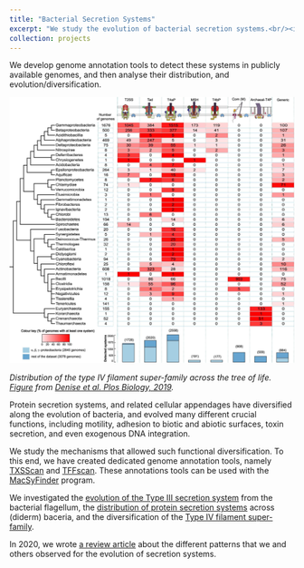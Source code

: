 ```yaml
---
title: "Bacterial Secretion Systems"
excerpt: "We study the evolution of bacterial secretion systems.<br/><img src='/images/T3SS_striking_from_Fig7.svg' width='300'>"
collection: projects
---
```


We develop genome annotation tools to detect these systems in publicly available genomes, and then analyse their distribution, and evolution/diversification.

<img src='/images/Fig4_pbio.3000390.g004.jpg' width='600'>

*Distribution of the type IV filament super-family across the tree of life. [Figure](https://doi.org/10.1371/journal.pbio.3000390.g004) from [Denise et al. Plos Biology, 2019](https://doi.org/10.1371/journal.pbio.3000390).*

Protein secretion systems, and related cellular appendages have diversified along the evolution of bacteria, and evolved many different crucial functions, including motility, adhesion to biotic and abiotic surfaces, toxin secretion, and even exogenous DNA integration.

We study the mechanisms that allowed such functional diversification. To this end, we have created dedicated genome annotation tools, namely [TXSScan](https://github.com/macsy-models/TXSScan) and [TFFscan](https://github.com/macsy-models/TFFscan). These annotations tools can be used with the [MacSyFinder](https://github.com/gem-pasteur/macsyfinder) program.

We investigated the [evolution of the Type III secretion system](https://doi.org/10.1371/journal.pgen.1002983) from the bacterial flagellum, the [distribution of protein secretion systems](https://www.nature.com/articles/srep23080) across (diderm) baceria, and the diversification of the [Type IV filament super-family](https://doi.org/10.1371/journal.pbio.3000390).

In 2020, we wrote [a review article](https://doi.org/10.1016/j.tim.2020.01.005) about the different patterns that we and others observed for the evolution of secretion systems.